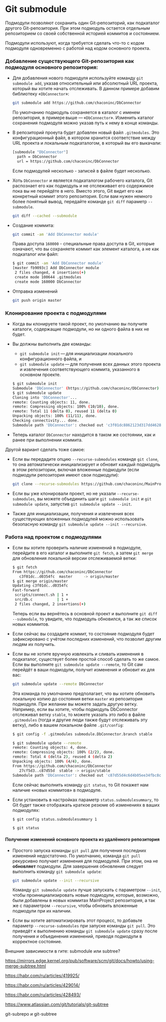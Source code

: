 # Git submodule

Подмодули позволяют сохранить один Git-репозиторий, как подкаталог другого Git-репозитория. При этом подмодуль остается отдельным репозиторием со своей собственной историей коммитов и состоянием. 

Подмодули используют, когда требуется сделать что-то с кодом подмодуля одновременно с работой над кодом основного проекта. 

### Добавление существующего Git-репозитория как подмодуля основного репозитория:

- Для добавления нового подмодуля используйте команду `git submodule add`, указав относительный или абсолютный URL проекта, который вы хотите начать отслеживать. В данном примере добавим библиотеку «`DbConnector`»:
  ```bash
  git submodule add https://github.com/chaconinc/DbConnector
  ```

  По умолчанию подмодуль сохраняется в каталог с именем репозитория, в примере выше — «`DbConnector`». Изменить каталог сохранения подмодуля можно указав путь к нему в конце команды.

- В репозиторий проеута будет добавлен новый файл `.gitmodules`. Это конфигурационный файл, в котором хранится соответствие между URL проекта и локальным подкаталогом, в который вы его выкачали: 
  ```bash
  [submodule "DbConnector"]
  	path = DbConnector
  	url = https://github.com/chaconinc/DbConnector
  ```

  Если подмодулей несколько - записей в файле будет несколько.

- Хоть `DbConnector` и является подкаталогом рабочего каталога, Git распознает его как подмодуль и не отслеживает его содержимое пока вы не перейдёте в него. Вместо этого, Git видит его как конкретный коммит этого репозитория. 
  Если вам нужен немного более понятный вывод, передайте команде `git diff` параметр `--submodule`. 

  ```bash
  git diff --cached --submodule
  ```

- Создание коммита:

  ```bash
  git commit -am 'Add DbConnector module'
  ```

  Права доступа `160000` - специальные права доступа в Git, которые означают, что вы сохраняете коммит как элемент каталога, а не как подкаталог или файл:

  ```bash
  $ git commit -am 'Add DbConnector module'
  [master fb9093c] Add DbConnector module
   2 files changed, 4 insertions(+)
   create mode 100644 .gitmodules
   create mode 160000 DbConnector
  ```

- Отправка изменений

  ```bash
  git push origin master
  ```



### Клонирование проекта с подмодулями

- Когда вы клонируете такой проект, по умолчанию вы получите каталоги, содержащие подмодули, но ни одного файла в них не будет.

- Вы должны выполнить две команды: 

  - `git submodule init` — для инициализации локального конфигурационного файла, и 
  - `git submodule update` — для получения всех данных этого проекта и извлечения соответствующего коммита, указанного в основном проекте.

  ```bash
  $ git submodule init
  Submodule 'DbConnector' (https://github.com/chaconinc/DbConnector) registered for path 'DbConnector'
  $ git submodule update
  Cloning into 'DbConnector'...
  remote: Counting objects: 11, done.
  remote: Compressing objects: 100% (10/10), done.
  remote: Total 11 (delta 0), reused 11 (delta 0)
  Unpacking objects: 100% (11/11), done.
  Checking connectivity... done.
  Submodule path 'DbConnector': checked out 'c3f01dc8862123d317dd46284b05b6892c7b29bc'
  ```

- Теперь каталог `DbConnector` находится в таком же состоянии, как и ранее при выполнении коммита.



Другой вариант сделать тоже самое:

- Если вы передадите опцию `--recurse-submodules` команде `git clone`, то она автоматически инициализирует и обновит каждый подмодуль в этом репозитории, включая вложенные подмодули (если подмодули репозитория имеют свои подмодули): 
  ```bash
  git clone --recurse-submodules https://github.com/chaconinc/MainProject
  ```

- Если вы уже клонировали проект, но не указали `--recurse-submodules`, вы можете объединить шаги `git submodule init` и `git submodule update`, запустив `git submodule update --init`. 

- Также для инициализации, получения и извлечения всех существующих вложенных подмодулей можно использовать безопасную команду `git submodule update --init --recursive`.



### Работа над проектом с подмодулями

- Если вы хотите проверить наличие изменений в подмодуле, перейдите в его каталог и выполните `git fetch`, а затем `git merge` для обновления локальной версии отслеживаемой ветки: 

  ```bash
  $ git fetch
  From https://github.com/chaconinc/DbConnector
     c3f01dc..d0354fc  master     -> origin/master
  $ git merge origin/master
  Updating c3f01dc..d0354fc
  Fast-forward
   scripts/connect.sh | 1 +
   src/db.c           | 1 +
   2 files changed, 2 insertions(+)
  ```

  Теперь если вы вернётесь в основной проект и выполните `git diff --submodule`, то увидите, что подмодуль обновился, а так же список новых коммитов. 

- Если сейчас вы создадите коммит, то состояние подмодуля будет зафиксировано с учётом последних изменений, что позволит другим людям их получить.

- Если вы не хотите вручную извлекать и сливать изменения в подкаталог, существует более простой способ сделать то же самое. Если вы выполните `git submodule update --remote`, то Git сам перейдёт в ваши подмодули, получит изменения и обновит их для вас:

  ```bash
  git submodule update --remote DbConnector
  ```

  Эта команда по умолчанию предполагает, что вы хотите обновить локальную копию до состояния ветки `master` из репозитория подмодуля. При желании вы можете задать другую ветку. Например, если вы хотите, чтобы подмодуль DbConnector отслеживал ветку `stable`, то можете указать это либо в файле `.gitmodules` (тогда и другие люди также будут отслеживать эту ветку), либо в вашем локальном файле `.git/config`:

  ```bash
  $ git config -f .gitmodules submodule.DbConnector.branch stable
  
  $ git submodule update --remote
  remote: Counting objects: 4, done.
  remote: Compressing objects: 100% (2/2), done.
  remote: Total 4 (delta 2), reused 4 (delta 2)
  Unpacking objects: 100% (4/4), done.
  From https://github.com/chaconinc/DbConnector
     27cf5d3..c87d55d  stable -> origin/stable
  Submodule path 'DbConnector': checked out 'c87d55d4c6d4b05ee34fbc8cb6f7bf4585ae6687'
  ```

  Если сейчас выполнить команду `git status`, то Git покажет нам наличие «новых коммитов» в подмодуле. 

- Если установить в настройках параметр `status.submodulesummary`, то Git будет также отображать краткое резюме об изменениях в ваших подмодулях: 

  ```bash
  $ git config status.submodulesummary 1
  
  $ git status
  ```



#### Получение изменений основного проекта из удалённого репозитория

- Простого запуска команды `git pull` для получения последних изменений недостаточно. По умолчанию, команда `git pull` рекурсивно получает изменения для подмодулей. При этом, она не **обновляет** подмодули. Для завершения обновления следует выполнить команду `git submodule update`:

  ```bash
  git submodule update --init --recursive
  ```

  Команду `git submodule update` лучше запускать с параметром `--init`, чтобы проинициализировать новые подмодули, которые, возможно, были добавлены в новых коммитах MainProject репозитория, а так же с параметром `--recursive`, чтобы обновить вложенные подмодули при их наличии.

- Если вы хотите автоматизировать этот процесс, то добавьте параметр `--recurse-submodules` при запуске команды `git pull`. Это приведёт к выполнению команды `git submodule update` сразу после получения и объединения изменений, приводя подмодули в корректное состояние. 





Внешние зависимости в гите: submodule или subtree?

https://mirrors.edge.kernel.org/pub/software/scm/git/docs/howto/using-merge-subtree.html

https://habr.com/ru/articles/419925/

https://habr.com/ru/articles/429014/

https://habr.com/ru/articles/428493/

https://www.atlassian.com/git/tutorials/git-subtree

git-subrepo и git-subtree
